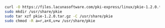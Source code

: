 ﻿```sh
curl -O https://files.lacunasoftware.com/pki-express/linux/pkie-1.2.0.tar.gz
sudo mkdir /usr/share/pkie
sudo tar xzf pkie-1.2.0.tar.gz -C /usr/share/pkie
sudo chmod -R a=r,a+X,u+w /usr/share/pkie
```
